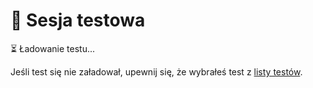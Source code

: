 # 🎯 Sesja testowa

<div id="quiz-session-container">
    <!-- Quiz session will be loaded here by JavaScript -->
    <div class="quiz-loading">
        <p>⏳ Ładowanie testu...</p>
        <p class="quiz-loading-hint">Jeśli test się nie załadował, upewnij się, że wybrałeś test z <a href="index.html">listy testów</a>.</p>
    </div>
</div>

<script>
// Quiz session initialization will be handled by quiz-engine.js
</script>
